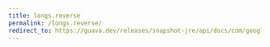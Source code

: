 ```yaml
---
title: longs.reverse
permalink: /longs.reverse/
redirect_to: https://guava.dev/releases/snapshot-jre/api/docs/com/google/common/primitives/Longs.html#reverse-long:A-
---
```

